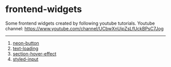 # frontend-widgets
Some frontend widgets created by following youtube tutorials.
Youtube channel: https://www.youtube.com/channel/UCbwXnUipZsLfUckBPsC7Jog 

---
1. [neon-button](https://github.com/FashionEnglishName/frontend-widgets/tree/master/neon-button)
2. [text-loading](https://github.com/FashionEnglishName/frontend-widgets/tree/master/text-loading)
3. [section-hover-effect](https://github.com/FashionEnglishName/frontend-widgets/tree/master/section-hover-effect)
4. [styled-input](https://github.com/FashionEnglishName/frontend-widgets/tree/master/styled-input)
